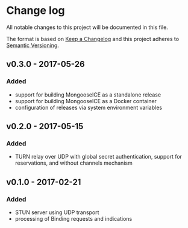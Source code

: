 # Change log

All notable changes to this project will be documented in this file.

The format is based on [Keep a Changelog](http://keepachangelog.com/)
and this project adheres to [Semantic Versioning](http://semver.org/).

## v0.3.0 - 2017-05-26

### Added
* support for building MongooseICE as a standalone release
* support for building MongooseICE as a Docker container
* configuration of releases via system environment variables

## v0.2.0 - 2017-05-15

### Added
* TURN relay over UDP with global secret authentication, support for reservations,
  and without channels mechanism

## v0.1.0 - 2017-02-21

### Added
* STUN server using UDP transport
* processing of Binding requests and indications
